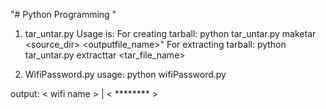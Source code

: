 "# Python Programming " 

1. tar_untar.py 
Usage is:
For creating tarball: python tar_untar.py maketar <source_dir>  <outputfile_name>"
For extracting tarball: python tar_untar.py extracttar <tar_file_name>

2. WifiPassword.py
usage:
python wifiPassword.py

output:
< wifi name > | < ******** >
